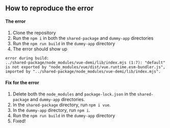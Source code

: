 ## How to reproduce the error

#### The error

1. Clone the repository
2. Run the `npm i` in both the `shared-package` and `dummy-app` directories
3. Run the `npm run build` in the `dummy-app` directory
4. The error should show up

```shell
error during build:
../shared-package/node_modules/vue-demi/lib/index.mjs (1:7): "default" is not exported by "node_modules/vue/dist/vue.runtime.esm-bundler.js", imported by "../shared-package/node_modules/vue-demi/lib/index.mjs".
```
#### Fix for the error

1. Delete both the `node_modules` and `package-lock.json` in the `shared-package` and `dummy-app` directories.
2. In the `shared-package` directory, run `npm i vue`.
3. In the `dummy-app` directory, run `npm i`.
4. Run the `npm run build` in the `dummy-app` directory
5. Fixed!
